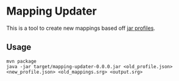 # Mapping Updater
This is a tool to create new mappings based off [jar profiles](https://minecraft16.ml/minecraft/profiles/).

## Usage
```
mvn package
java -jar target/mapping-updater-0.0.0.jar <old_profile.json> <new_profile.json> <old_mappings.srg> <output.srg>
```
